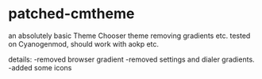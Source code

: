 patched-cmtheme
===============

an absolutely basic Theme Chooser theme removing gradients etc.
tested on Cyanogenmod, should work with aokp etc.

details:
-removed browser gradient
-removed settings and dialer gradients.
-added some icons

